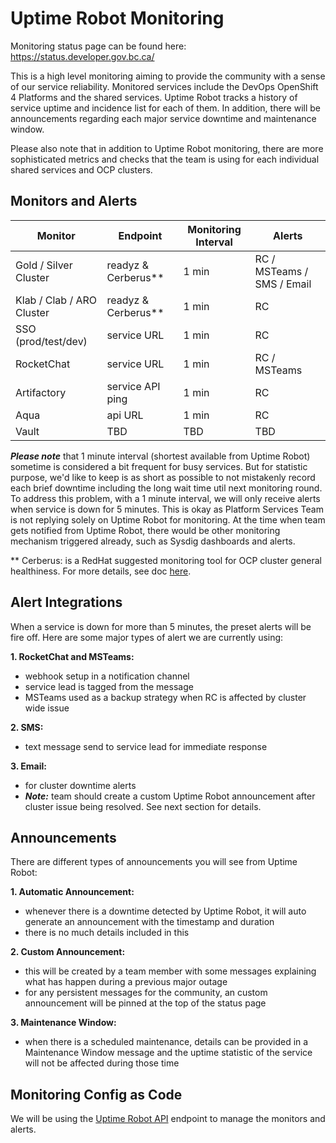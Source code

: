 # Uptime Robot Monitoring

Monitoring status page can be found here: https://status.developer.gov.bc.ca/

This is a high level monitoring aiming to provide the community with a sense of our service reliability. Monitored services include the DevOps OpenShift 4 Platforms and the shared services. Uptime Robot tracks a history of service uptime and incidence list for each of them. In addition, there will be announcements regarding each major service downtime and maintenance window.

Please also note that in addition to Uptime Robot monitoring, there are more sophisticated metrics and checks that the team is using for each individual shared services and OCP clusters.

## Monitors and Alerts

| Monitor | Endpoint | Monitoring Interval | Alerts |
| ------- |--------- | ------------------- | ------ |
| Gold / Silver Cluster | readyz & Cerberus** | 1 min | RC / MSTeams / SMS / Email |
| Klab / Clab / ARO Cluster | readyz & Cerberus** | 1 min | RC |
| SSO (prod/test/dev) | service URL | 1 min | RC |
| RocketChat | service URL | 1 min | RC / MSTeams |
| Artifactory | service API ping | 1 min | RC |
| Aqua | api URL | 1 min | RC |
| Vault | TBD | TBD | TBD |

***Please note*** that 1 minute interval (shortest available from Uptime Robot) sometime is considered a bit frequent for busy services. But for statistic purpose, we'd like to keep is as short as possible to not mistakenly record each brief downtime including the long wait time util next monitoring round. To address this problem, with a 1 minute interval, we will only receive alerts when service is down for 5 minutes. This is okay as Platform Services Team is not replying solely on Uptime Robot for monitoring. At the time when team gets notified from Uptime Robot, there would be other monitoring mechanism triggered already, such as Sysdig dashboards and alerts.

** Cerberus: is a RedHat suggested monitoring tool for OCP cluster general healthiness. For more details, see doc [here](../cerberus/readme.md).

## Alert Integrations

When a service is down for more than 5 minutes, the preset alerts will be fire off. Here are some major types of alert we are currently using:

**1. RocketChat and MSTeams:**
- webhook setup in a notification channel
- service lead is tagged from the message
- MSTeams used as a backup strategy when RC is affected by cluster wide issue

**2. SMS:**
- text message send to service lead for immediate response

**3. Email:**
- for cluster downtime alerts
- ***Note:*** team should create a custom Uptime Robot announcement after cluster issue being resolved. See next section for details.


## Announcements

There are different types of announcements you will see from Uptime Robot:

**1. Automatic Announcement:**
- whenever there is a downtime detected by Uptime Robot, it will auto generate an announcement with the timestamp and duration
- there is no much details included in this

**2. Custom Announcement:**
- this will be created by a team member with some messages explaining what has happen during a previous major outage
- for any persistent messages for the community, an custom announcement will be pinned at the top of the status page

**3. Maintenance Window:**
- when there is a scheduled maintenance, details can be provided in a Maintenance Window message and the uptime statistic of the service will not be affected during those time


## Monitoring Config as Code
We will be using the [Uptime Robot API](https://uptimerobot.com/api/) endpoint to manage the monitors and alerts.
